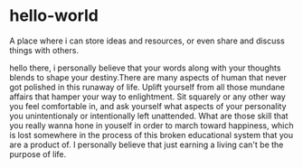# hello-world
A place where i can store ideas and resources, or even share and discuss things with others.

hello there, i personally believe that your words along with your thoughts blends to shape your destiny.There are many aspects of human that never got polished in this runaway of life. Uplift yourself from all those mundane affairs that hamper your way to enlightment. Sit squarely or any other way you feel comfortable in, and ask yourself what aspects of your personality you unintentionaly or intentionally left unattended. What are those skill that you really wanna hone in youself in order to march toward happiness, which is lost somewhere in the process of this broken educational system that you are a product of. I personally believe that just earning a living can't be the purpose of life.
